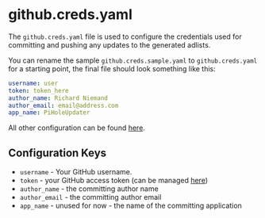 # github.creds.yaml
The `github.creds.yaml` file is used to configure the credentials used for committing and pushing any updates to the generated adlists.

You can rename the sample `github.creds.sample.yaml` to `github.creds.yaml` for a starting point, the final file should look something like this:

```yaml
username: user
token: token_here
author_name: Richard Niemand
author_email: email@address.com
app_name: PiHoleUpdater
```

All other configuration can be found [here](./config.yaml.md).

## Configuration Keys
- `username` - Your GitHub username.
- `token` - your GitHub access token (can be managed [here](https://github.com/settings/tokens))
- `author_name` - the committing author name
- `author_email` - the committing author email
- `app_name` - unused for now - the name of the committing application
